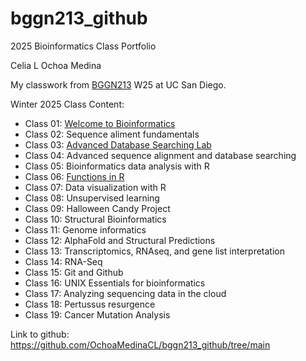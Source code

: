 # bggn213_github
 
2025 Bioinformatics Class Portfolio 

Celia L Ochoa Medina

My classwork from [BGGN213](https://bioboot.github.io/bggn213_W25/) W25 at UC San Diego.

Winter 2025 Class Content: 
- Class 01: [Welcome to Bioinformatics](https://github.com/OchoaMedinaCL/bggn213_github/blob/main/lab1_CLOM_v2.pdf)
- Class 02: Sequence aliment fundamentals
- Class 03: [Advanced Database Searching Lab](https://github.com/OchoaMedinaCL/bggn213_github/blob/main/lab3_CLOM.pdf)
- Class 04: Advanced sequence alignment and database searching
- Class 05: Bioinformatics data analysis with R
- Class 06: [Functions in R](https://github.com/OchoaMedinaCL/bggn213_github/blob/0e1b44e3902f000583eb8e47d5da3cce6f12d946/class-xx/lab6_class_CLOM_2.qmd)
- Class 07: Data visualization with R
- Class 08: Unsupervised learning
- Class 09: Halloween Candy Project
- Class 10: Structural Bioinformatics
- Class 11: Genome informatics
- Class 12: AlphaFold and Structural Predictions
- Class 13: Transcriptomics, RNAseq, and gene list interpretation
- Class 14: RNA-Seq
- Class 15: Git and Github
- Class 16: UNIX Essentials for bioinformatics
- Class 17: Analyzing sequencing data in the cloud
- Class 18: Pertussus resurgence 
- Class 19: Cancer Mutation Analysis

Link to github: https://github.com/OchoaMedinaCL/bggn213_github/tree/main


